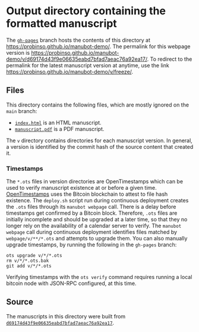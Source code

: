 # Output directory containing the formatted manuscript

The [`gh-pages`](https://github.com/probinso/manubot-demo/tree/gh-pages) branch hosts the contents of this directory at <https://probinso.github.io/manubot-demo/>.
The permalink for this webpage version is <https://probinso.github.io/manubot-demo/v/d69174d43f9e06635eabd7bfad7aeac76a92ea17/>.
To redirect to the permalink for the latest manuscript version at anytime, use the link <https://probinso.github.io/manubot-demo/v/freeze/>.

## Files

This directory contains the following files, which are mostly ignored on the `main` branch:

+ [`index.html`](index.html) is an HTML manuscript.
+ [`manuscript.pdf`](manuscript.pdf) is a PDF manuscript.

The `v` directory contains directories for each manuscript version.
In general, a version is identified by the commit hash of the source content that created it.

### Timestamps

The `*.ots` files in version directories are OpenTimestamps which can be used to verify manuscript existence at or before a given time.
[OpenTimestamps](https://opentimestamps.org/) uses the Bitcoin blockchain to attest to file hash existence.
The `deploy.sh` script run during continuous deployment creates the `.ots` files through its `manubot webpage` call.
There is a delay before timestamps get confirmed by a Bitcoin block.
Therefore, `.ots` files are initially incomplete and should be upgraded at a later time, so that they no longer rely on the availability of a calendar server to verify.
The `manubot webpage` call during continuous deployment identifies files matched by `webpage/v/**/*.ots` and attempts to upgrade them.
You can also manually upgrade timestamps, by running the following in the `gh-pages` branch:

```shell
ots upgrade v/*/*.ots
rm v/*/*.ots.bak
git add v/*/*.ots
```

Verifying timestamps with the `ots verify` command requires running a local bitcoin node with JSON-RPC configured, at this time.

## Source

The manuscripts in this directory were built from
[`d69174d43f9e06635eabd7bfad7aeac76a92ea17`](https://github.com/probinso/manubot-demo/commit/d69174d43f9e06635eabd7bfad7aeac76a92ea17).

